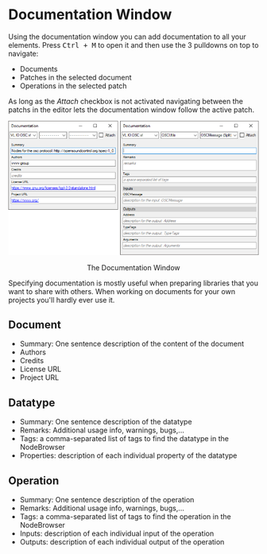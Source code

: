 # Documentation Window

Using the documentation window you can add documentation to all your elements. Press <kbd>Ctrl + M</kbd> to open it and then use the 3 pulldowns on top to navigate:

* Documents
* Patches in the selected document
* Operations in the selected patch

As long as the _Attach_ checkbox is not activated navigating between the patchs in the editor lets the documentation window follow the active patch.

![](../../images/hde/vl-DocumentationWindow.png)
<center>The Documentation Window</center>

Specifying documentation is mostly useful when preparing libraries that you want to share with others. When working on documents for your own projects you'll hardly ever use it.

## Document
* Summary: One sentence description of the content of the document
* Authors
* Credits
* License URL
* Project URL

## Datatype
* Summary: One sentence description of the datatype
* Remarks: Additional usage info, warnings, bugs,...
* Tags: a comma-separated list of tags to find the datatype in the NodeBrowser
* Properties: description of each individual property of the datatype

## Operation
* Summary: One sentence description of the operation
* Remarks: Additional usage info, warnings, bugs,...
* Tags: a comma-separated list of tags to find the operation in the NodeBrowser
* Inputs: description of each individual input of the operation
* Outputs: description of each individual output of the operation
